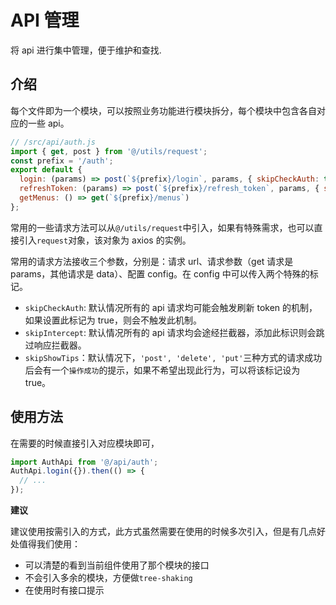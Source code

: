 # API 管理

将 api 进行集中管理，便于维护和查找.

## 介绍

每个文件即为一个模块，可以按照业务功能进行模块拆分，每个模块中包含各自对应的一些 api。

```js
// /src/api/auth.js
import { get, post } from '@/utils/request';
const prefix = '/auth';
export default {
  login: (params) => post(`${prefix}/login`, params, { skipCheckAuth: true, skipShowTips: true }), // skipCheckAuth: 标识该接口不用触发刷新token机制
  refreshToken: (params) => post(`${prefix}/refresh_token`, params, { skipCheckAuth: true, skipShowTips: true }),
  getMenus: () => get(`${prefix}/menus`)
};
```

常用的一些请求方法可以从`@/utils/request`中引入，如果有特殊需求，也可以直接引入`request`对象，该对象为 axios 的实例。

常用的请求方法接收三个参数，分别是：请求 url、请求参数（get 请求是 params，其他请求是 data）、配置 config。在 config 中可以传入两个特殊的标记。

- `skipCheckAuth`: 默认情况所有的 api 请求均可能会触发刷新 token 的机制，如果设置此标记为 true，则会不触发此机制。
- `skipIntercept`: 默认情况所有的 api 请求均会途经拦截器，添加此标识则会跳过响应拦截器。
- `skipShowTips`：默认情况下，`'post', 'delete', 'put'`三种方式的请求成功后会有一个`操作成功`的提示，如果不希望出现此行为，可以将该标记设为 true。

## 使用方法

在需要的时候直接引入对应模块即可，

```js
import AuthApi from '@/api/auth';
AuthApi.login({}).then(() => {
  // ...
});
```

**建议**

建议使用按需引入的方式，此方式虽然需要在使用的时候多次引入，但是有几点好处值得我们使用：

- 可以清楚的看到当前组件使用了那个模块的接口
- 不会引入多余的模块，方便做`tree-shaking`
- 在使用时有接口提示
